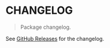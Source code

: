 # CHANGELOG

> Package changelog.

See [GitHub Releases](https://github.com/stdlib-js/array-base-quinary2d/releases) for the changelog.